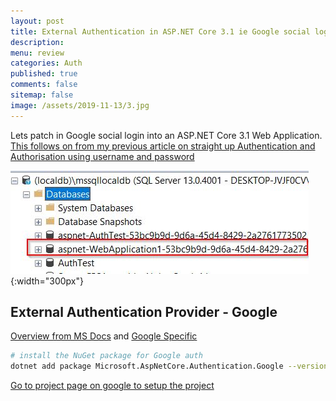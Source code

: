 ```yaml
---
layout: post
title: External Authentication in ASP.NET Core 3.1 ie Google social login 
description: 
menu: review
categories: Auth 
published: true 
comments: false     
sitemap: false
image: /assets/2019-11-13/3.jpg
---
```


Lets patch in Google social login into an ASP.NET Core 3.1 Web Application. [This follows on from my previous article on straight up Authentication and Authorisation using username and password]()

![alt text](/assets/2020-01-09/43.jpg "Generate the db locally using migrations"){:width="300px"}  



## External Authentication Provider - Google

[Overview from MS Docs](https://docs.microsoft.com/en-gb/aspnet/core/security/authentication/social/?view=aspnetcore-3.1&tabs=visual-studio) and [Google Specific](https://docs.microsoft.com/en-gb/aspnet/core/security/authentication/social/google-logins?view=aspnetcore-3.1)

```bash
# install the NuGet package for Google auth
dotnet add package Microsoft.AspNetCore.Authentication.Google --version 3.1.1
```

[Go to project page on google to setup the project](https://developers.google.com/identity/sign-in/web/sign-in#before_you_begin)




